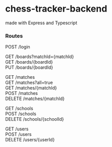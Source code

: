 # chess-tracker-backend
made with Express and Typescript

### Routes
POST /login

GET /boards?matchId={matchId}\
GET /boards/{boardId}\
PUT /boards/{boardId}

GET /matches\
GET /matches?all=true\
GET /matches/{matchId}\
POST /matches\
DELETE /matches/{matchId}

GET /schools\
POST /schools\
DELETE /schools/{schoolId}

GET /users\
POST /users\
DELETE /users/{userId}

